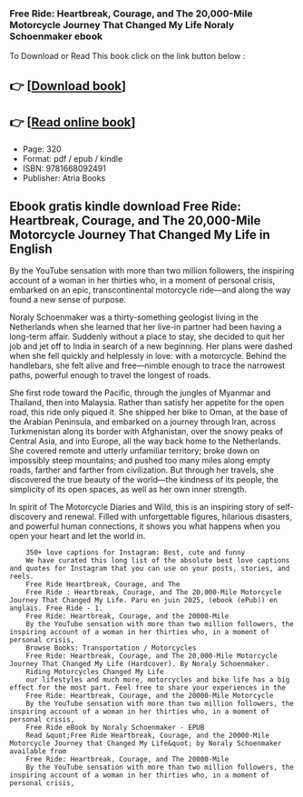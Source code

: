 ### Free Ride: Heartbreak, Courage, and The 20,000-Mile Motorcycle Journey That Changed My Life Noraly Schoenmaker ebook

To Download or Read This book click on the link button below :

## 👉  [**[Download book](http://filesbooks.info/download.php?group=book&from=github.com&id=720866&lnk=1081 "Download book")**]

## 👉  [**[Read online book](http://filesbooks.info/download.php?group=book&from=github.com&id=720866&lnk=1081 "Read online book")**]


* Page: 320
* Format: pdf / epub / kindle
* ISBN: 9781668092491
* Publisher: Atria Books



## Ebook gratis kindle download Free Ride: Heartbreak, Courage, and The 20,000-Mile Motorcycle Journey That Changed My Life in English



By the YouTube sensation with more than two million followers, the inspiring account of a woman in her thirties who, in a moment of personal crisis, embarked on an epic, transcontinental motorcycle ride—and along the way found a new sense of purpose.
 
 Noraly Schoenmaker was a thirty-something geologist living in the Netherlands when she learned that her live-in partner had been having a long-term affair. Suddenly without a place to stay, she decided to quit her job and jet off to India in search of a new beginning. Her plans were dashed when she fell quickly and helplessly in love: with a motorcycle. Behind the handlebars, she felt alive and free—nimble enough to trace the narrowest paths, powerful enough to travel the longest of roads.
 
 She first rode toward the Pacific, through the jungles of Myanmar and Thailand, then into Malaysia. Rather than satisfy her appetite for the open road, this ride only piqued it. She shipped her bike to Oman, at the base of the Arabian Peninsula, and embarked on a journey through Iran, across Turkmenistan along its border with Afghanistan, over the snowy peaks of Central Asia, and into Europe, all the way back home to the Netherlands. She covered remote and utterly unfamiliar territory; broke down on impossibly steep mountains; and pushed too many miles along empty roads, farther and farther from civilization. But through her travels, she discovered the true beauty of the world—the kindness of its people, the simplicity of its open spaces, as well as her own inner strength.
 
 In spirit of The Motorcycle Diaries and Wild, this is an inspiring story of self-discovery and renewal. Filled with unforgettable figures, hilarious disasters, and powerful human connections, it shows you what happens when you open your heart and let the world in.


        350+ love captions for Instagram: Best, cute and funny
        We have curated this long list of the absolute best love captions and quotes for Instagram that you can use on your posts, stories, and reels.
        Free Ride Heartbreak, Courage, and The
        Free Ride : Heartbreak, Courage, and The 20,000-Mile Motorcycle Journey That Changed My Life. Paru en juin 2025, (ebook (ePub)) en anglais. Free Ride - 1.
        Free Ride: Heartbreak, Courage, and the 20000-Mile
        By the YouTube sensation with more than two million followers, the inspiring account of a woman in her thirties who, in a moment of personal crisis, 
        Browse Books: Transportation / Motorcycles
        Free Ride: Heartbreak, Courage, and The 20,000-Mile Motorcycle Journey That Changed My Life (Hardcover). By Noraly Schoenmaker.
        Riding Motorcycles Changed My Life
        our lifestyles and much more, motorcycles and bike life has a big effect for the most part. Feel free to share your experiences in the 
        Free Ride: Heartbreak, Courage, and the 20000-Mile Motorcycle
        By the YouTube sensation with more than two million followers, the inspiring account of a woman in her thirties who, in a moment of personal crisis, 
        Free Ride eBook by Noraly Schoenmaker - EPUB
        Read &quot;Free Ride Heartbreak, Courage, and the 20000-Mile Motorcycle Journey that Changed My Life&quot; by Noraly Schoenmaker available from 
        Free Ride: Heartbreak, Courage, and The 20000-Mile
        By the YouTube sensation with more than two million followers, the inspiring account of a woman in her thirties who, in a moment of personal crisis, 
    




